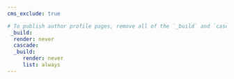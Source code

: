 ```yaml
---
cms_exclude: true

# To publish author profile pages, remove all of the `_build` and `cascade` settings below.
 _build:
  render: never
  cascade:
  _build:
     render: never
     list: always
---
```

